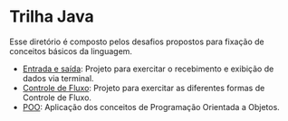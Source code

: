 # Trilha Java

Esse diretório é composto pelos desafios propostos para fixação de conceitos básicos da linguagem.

- [Entrada e saída](./input-output): Projeto para exercitar o recebimento e exibição de dados via terminal.
- [Controle de Fluxo](./controle-fluxo): Projeto para exercitar as diferentes formas de Controle de Fluxo.
- [POO](./poo): Aplicação dos conceitos de Programação Orientada a Objetos.
